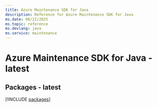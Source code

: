 ```yaml
---
title: Azure Maintenance SDK for Java
description: Reference for Azure Maintenance SDK for Java
ms.date: 08/22/2025
ms.topic: reference
ms.devlang: java
ms.service: maintenance
---
```

# Azure Maintenance SDK for Java - latest
## Packages - latest
[!INCLUDE [packages](maintenance-index.md)]